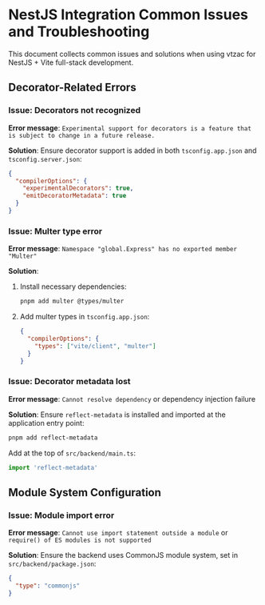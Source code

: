 # NestJS Integration Common Issues and Troubleshooting

This document collects common issues and solutions when using vtzac for NestJS + Vite full-stack development.

## Decorator-Related Errors

### Issue: Decorators not recognized
**Error message**: `Experimental support for decorators is a feature that is subject to change in a future release.`

**Solution**:
Ensure decorator support is added in both `tsconfig.app.json` and `tsconfig.server.json`:

```json
{
  "compilerOptions": {
    "experimentalDecorators": true,
    "emitDecoratorMetadata": true
  }
}
```

### Issue: Multer type error
**Error message**: `Namespace "global.Express" has no exported member "Multer"`

**Solution**:
1. Install necessary dependencies:
   ```bash
   pnpm add multer @types/multer
   ```

2. Add multer types in `tsconfig.app.json`:
   ```json
   {
     "compilerOptions": {
       "types": ["vite/client", "multer"]
     }
   }
   ```

### Issue: Decorator metadata lost
**Error message**: `Cannot resolve dependency` or dependency injection failure

**Solution**:
Ensure `reflect-metadata` is installed and imported at the application entry point:

```bash
pnpm add reflect-metadata
```

Add at the top of `src/backend/main.ts`:
```typescript
import 'reflect-metadata'
```

## Module System Configuration

### Issue: Module import error
**Error message**: `Cannot use import statement outside a module` or `require() of ES modules is not supported`

**Solution**:
Ensure the backend uses CommonJS module system, set in `src/backend/package.json`:

```json
{
  "type": "commonjs"
}
```

